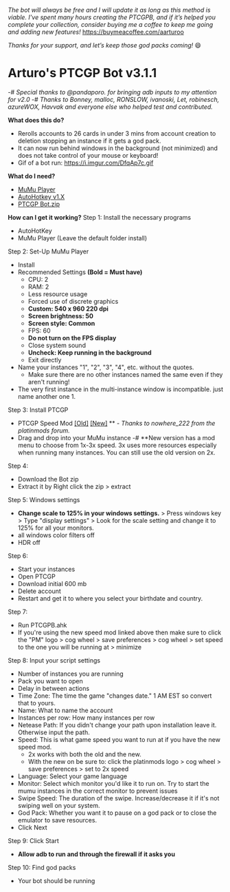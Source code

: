 *The bot will always be free and I will update it as long as this method is viable. I've spent many hours creating the PTCGPB, and if it’s helped you complete your collection, consider buying me a coffee to keep me going and adding new features!*
https://buymeacoffee.com/aarturoo

*Thanks for your support, and let’s keep those god packs coming!* 😄

# **__Arturo's PTCGP Bot v3.1.1__**
-# *Special thanks to @pandaporo. for bringing adb inputs to my attention for v2.0*
-# *Thanks to Bonney, malloc, RONSLOW, ivanoski, Let, robinesch, azureWOX, Havvak and everyone else who helped test and contributed.*

**__What does this do?__**
- Rerolls accounts to 26 cards in under 3 mins from account creation to deletion stopping an instance if it gets a god pack.
- It can now run behind windows in the background (not minimized) and does not take control of your mouse or keyboard!
- Gif of a bot run: https://i.imgur.com/DfqAp7c.gif

**__What do I need?__**
- [MuMu Player](https://www.mumuplayer.com/)
- [AutoHotkey v1.X](https://www.autohotkey.com/download/ahk-install.exe)
- [PTCGP Bot.zip](https://github.com/Arturo-1212/PTCGPB/archive/refs/tags/v3.1.1.zip)

**__How can I get it working?__**
Step 1: Install the necessary programs
- AutoHotKey
- MuMu Player (Leave the default folder install)

Step 2: Set-Up MuMu Player
- Install
- Recommended Settings **(Bold = Must have)**
  - CPU: 2
  - RAM: 2
  - Less resource usage
  - Forced use of discrete graphics
  - **Custom: 540 x 960 220 dpi**
  - **Screen brightness: 50**
  - **Screen style: Common**
  - FPS: 60
  - **Do not turn on the FPS display**
  - Close system sound
  - **Uncheck: Keep running in the background**
  - Exit directly
- Name your instances "1", "2", "3", "4", etc. without the quotes.
  - Make sure there are no other instances named the same even if they aren't running!
- The very first instance in the multi-instance window is incompatible. just name another one 1.

Step 3: Install PTCGP
 - PTCGP Speed Mod [[Old]](https://modsfire.com/y6p37S9f7n2fD38) [[New]](https://modsfire.com/6OIgGK903XQXy6O) ** - *Thanks to nowhere_222 from the platinmods forum.*
- Drag and drop into your MuMu instance
-# **New version has a mod menu to choose from 1x-3x speed. 3x uses more resources especially when running many instances. You can still use the old version on 2x.

Step 4: 
- Download the Bot zip
- Extract it by Right click the zip > extract

Step 5: Windows settings
- **Change scale to 125% in your windows settings.** > Press windows key > Type "display settings" > Look for the scale setting and change it to 125% for all your monitors.
- all windows color filters off
- HDR off

Step 6: 
- Start your instances
- Open PTCGP
- Download initial 600 mb
- Delete account
- Restart and get it to where you select your birthdate and country. 

Step 7: 
- Run PTCGPB.ahk
- If you're using the new speed mod linked above then make sure to click the "PM" logo > cog wheel > save preferences > cog wheel > set speed to the one you will be running at > minimize

Step 8: Input your script settings
- Number of instances you are running
- Pack you want to open
- Delay in between actions
- Time Zone: The time the game "changes date." 1 AM EST so convert that to yours.
- Name: What to name the account
- Instances per row: How many instances per row
- Netease Path: If you didn't change your path upon installation leave it. Otherwise input the path.
- Speed: This is what game speed you want to run at if you have the new speed mod.
  - 2x works with both the old and the new.
  - With the new on be sure to: click the platinmods logo > cog wheel > save preferences > set to 2x speed
- Language: Select your game language
- Monitor: Select which monitor you'd like it to run on. Try to start the mumu instances in the correct monitor to prevent issues
- Swipe Speed: The duration of the swipe. Increase/decrease it if it's not swiping well on your system.
- God Pack: Whether you want it to pause on a god pack or to close the emulator to save resources.
- Click Next

Step 9: Click Start
- **Allow adb to run and through the firewall if it asks you**

Step 10: Find god packs
- Your bot should be running

